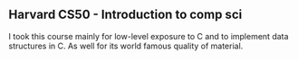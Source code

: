 ## Harvard CS50 - Introduction to comp sci  

I took this course mainly for low-level exposure to C and to implement data structures in C. As well for its world famous quality of material. 
